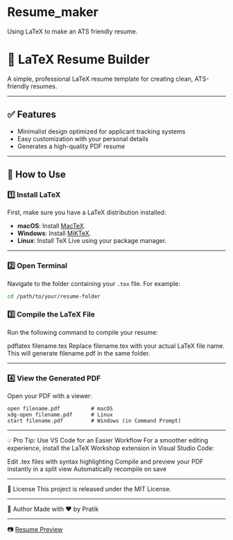 # Resume_maker
Using LaTeX to make an ATS friendly resume.
# 📄 LaTeX Resume Builder

A simple, professional LaTeX resume template for creating clean, ATS-friendly resumes.

---

## ✅ Features

- Minimalist design optimized for applicant tracking systems
- Easy customization with your personal details
- Generates a high-quality PDF resume

---

## 🚀 How to Use

### 1️⃣ Install LaTeX

First, make sure you have a LaTeX distribution installed:

- **macOS**: Install [MacTeX](https://tug.org/mactex/).
- **Windows**: Install [MiKTeX](https://miktex.org/).
- **Linux**: Install TeX Live using your package manager.

---

### 2️⃣ Open Terminal

Navigate to the folder containing your `.tex` file. For example:

```bash
cd /path/to/your/resume-folder
```

### 3️⃣ Compile the LaTeX File
Run the following command to compile your resume:

pdflatex filename.tex
    Replace filename.tex with your actual LaTeX file name.
    This will generate filename.pdf in the same folder.

---

### 4️⃣ View the Generated PDF
Open your PDF with a viewer:

    open filename.pdf          # macOS
    xdg-open filename.pdf      # Linux
    start filename.pdf         # Windows (in Command Prompt)

---

💡 Pro Tip: Use VS Code for an Easier Workflow
For a smoother editing experience, install the LaTeX Workshop extension in Visual Studio Code:

Edit .tex files with syntax highlighting
Compile and preview your PDF instantly in a split view
Automatically recompile on save

---

📜 License
This project is released under the MIT License.

---

👤 Author
Made with ❤️ by Pratik

---

📷 [Resume Preview](resume.png)

